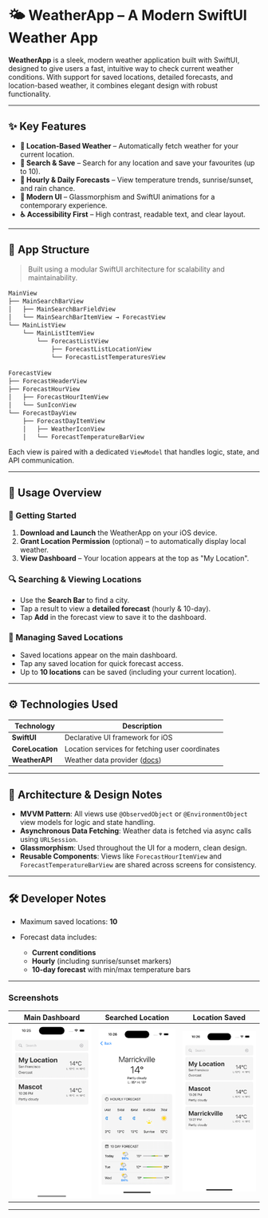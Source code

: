 # 🌤️ WeatherApp – A Modern SwiftUI Weather App

**WeatherApp** is a sleek, modern weather application built with SwiftUI, designed to give users a fast, intuitive way to check current weather conditions. With support for saved locations, detailed forecasts, and location-based weather, it combines elegant design with robust functionality.

---

## ✨ Key Features

* **📍 Location-Based Weather** – Automatically fetch weather for your current location.
* **🔎 Search & Save** – Search for any location and save your favourites (up to 10).
* **📅 Hourly & Daily Forecasts** – View temperature trends, sunrise/sunset, and rain chance.
* **🧊 Modern UI** – Glassmorphism and SwiftUI animations for a contemporary experience.
* **♿ Accessibility First** – High contrast, readable text, and clear layout.

---

## 🧱 App Structure

> Built using a modular SwiftUI architecture for scalability and maintainability.

```
MainView
├── MainSearchBarView
│   ├── MainSearchBarFieldView
│   └── MainSearchBarItemView → ForecastView
└── MainListView
    └── MainListItemView
        └── ForecastListView
            ├── ForecastListLocationView
            └── ForecastListTemperaturesView

ForecastView
├── ForecastHeaderView
├── ForecastHourView
│   ├── ForecastHourItemView
│   └── SunIconView
└── ForecastDayView
    ├── ForecastDayItemView
    │   ├── WeatherIconView
    │   └── ForecastTemperatureBarView
```

Each view is paired with a dedicated `ViewModel` that handles logic, state, and API communication.

---

## 📱 Usage Overview

### 🚀 Getting Started

1. **Download and Launch** the WeatherApp on your iOS device.
2. **Grant Location Permission** (optional) – to automatically display local weather.
3. **View Dashboard** – Your location appears at the top as "My Location".

### 🔍 Searching & Viewing Locations

* Use the **Search Bar** to find a city.
* Tap a result to view a **detailed forecast** (hourly & 10-day).
* Tap **Add** in the forecast view to save it to the dashboard.

### 📌 Managing Saved Locations

* Saved locations appear on the main dashboard.
* Tap any saved location for quick forecast access.
* Up to **10 locations** can be saved (including your current location).

---

## ⚙️ Technologies Used

| Technology       | Description                                                      |
| ---------------- | ---------------------------------------------------------------- |
| **SwiftUI**      | Declarative UI framework for iOS                                 |
| **CoreLocation** | Location services for fetching user coordinates                  |
| **WeatherAPI**   | Weather data provider ([docs](https://www.weatherapi.com/docs/)) |

---

## 🧠 Architecture & Design Notes

* **MVVM Pattern**: All views use `@ObservedObject` or `@EnvironmentObject` view models for logic and state handling.
* **Asynchronous Data Fetching**: Weather data is fetched via async calls using `URLSession`.
* **Glassmorphism**: Used throughout the UI for a modern, clean design.
* **Reusable Components**: Views like `ForecastHourItemView` and `ForecastTemperatureBarView` are shared across screens for consistency.

---

## 🛠 Developer Notes

* Maximum saved locations: **10**
* Forecast data includes:

  * **Current conditions**
  * **Hourly** (including sunrise/sunset markers)
  * **10-day forecast** with min/max temperature bars

---

### Screenshots

| Main Dashboard | Searched Location | Location Saved |
|----------------|-------------------|----------------|
| ![Main Dashboard Screenshot](assets/images/Main_screen.png) | ![Searched Location Screenshot](assets/images/Searched_location.png) | ![Location Saved Screenshot](assets/images/Location_added.png) |


---
